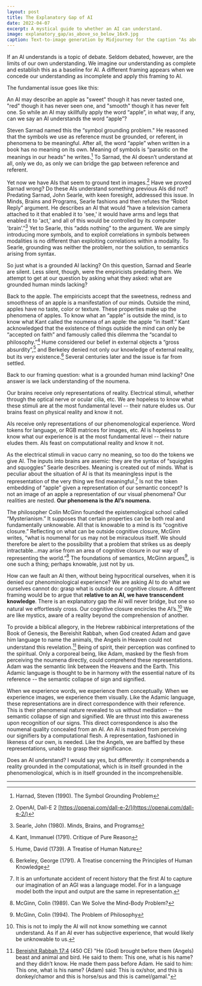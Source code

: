 ```yaml
---
layout: post
title: The Explanatory Gap of AI
date: 2022-04-07
excerpt: A mystical guide to whether an AI can understand.
image: explanatory_gap/as_above_so_below_16x9.jpg
caption: Text-to-image generation by Midjourney for the caption "As above. So below."
---
```


If an AI understands is a topic of debate. Seldom debated, however, are the limits of our own understanding. We imagine our understanding as complete and establish this as a baseline for AI. A different framing appears when we concede our understanding as incomplete and apply this framing to AI.

The fundamental issue goes like this:

An AI may describe an apple as "sweet" though it has never tasted one, "red" though it has never seen one, and "smooth" though it has never felt one. So while an AI may skillfully apply the word “apple”, in what way, if any, can we say an AI understands the word “apple”?

Steven Sarnad named this the “symbol grounding problem." He reasoned that the symbols we use as reference must be grounded, or referent, in phenomena to be meaningful. After all, the word “apple” when written in a book has no meaning on its own. Meaning of symbols is “parasitic on the meanings in our heads” he writes.[^1] To Sarnad, the AI doesn’t understand at all, only we do, as only we can bridge the gap between reference and referent.

Yet now we have AIs that seem to ground text in images.[^2] Have we proved Sarnad wrong? Do these AIs understand something previous AIs did not? Predating Sarnad, John Searle, with keen foresight, addressed this issue. In Minds, Brains and Programs, Searle fashions and then refutes the “Robot Reply” argument. He describes an AI that would “have a television camera attached to it that enabled it to 'see,' it would have arms and legs that enabled it to 'act,' and all of this would be controlled by its computer 'brain’.”[^3] Yet to Searle, this “adds nothing” to the argument. We are simply introducing more symbols, and to exploit correlations in symbols between modalities is no different than exploiting correlations within a modality. To Searle, grounding was neither the problem, nor the solution, to semantics arising from syntax.

So just what is a grounded AI lacking? On this question, Sarnad and Searle are silent. Less silent, though, were the empiricists predating them. We attempt to get at our question by asking what they asked: what are grounded human minds lacking?

Back to the apple. The empiricists accept that the sweetness, redness and smoothness of an apple is a manifestation of our minds. Outside the mind, apples have no taste, color or texture. These properties make up the phenomena of apples. To know what an “apple” is outside the mind, is to know what Kant called the noumena of an apple: the apple “in itself.” Kant acknowledged that the existence of things outside the mind can only be “accepted on faith” and famously called this dilemma the “scandal to philosophy.”[^4] Hume considered our belief in external objects a “gross absurdity”,[^5] and Berkeley denied not only our knowledge of external reality, but its very existence.[^6] Several centuries later and the issue is far from settled.

Back to our framing question: what is a grounded human mind lacking? One answer is we lack understanding of the noumena.

Our brains receive only representations of reality. Electrical stimuli, whether through the optical nerve or ocular cilia, etc. We are hopeless to know what these stimuli are at the most fundamental level -- their nature eludes us. Our brains feast on physical reality and know it not.

AIs receive only representations of our phenomenological experience. Word tokens for language, or RGB matrices for images, etc. AI is hopeless to know what our experience is at the most fundamental level -- their nature eludes them. AIs feast on computational reality and know it not.

As the electrical stimuli in vacuo carry no meaning, so too do the tokens we give AI. The inputs into brains are asemic: they are the syntax of “squiggles and squoggles” Searle describes. Meaning is created out of minds. What is peculiar about the situation of AI is that its meaningless input is the representation of the very thing we find meaningful.[^7] Is not the token embedding of “apple” given a representation of our semantic concept? Is not an image of an apple a representation of our visual phenomena? Our realities are nested. **Our phenomena is the AI’s noumena.** 

The philosopher Colin McGinn founded the epistemological school called “Mysterianism.” It supposes that certain properties can be both real and fundamentally unknowable. All that is knowable to a mind is its “cognitive closure.” Reflecting on what can be outside cognitive closure, McGinn writes, “what is noumenal for us may not be miraculous itself. We should therefore be alert to the possibility that a problem that strikes us as deeply intractable...may arise from an area of cognitive closure in our way of representing the world.”[^8] The foundations of semantics, McGinn argues[^9], is one such a thing; perhaps knowable, just not by us.

How can we fault an AI then, without being hypocritical ourselves, when it is denied our phenominological experience? We are asking AI to do what we ourselves cannot do: grasp what is outside our cognitive closure. A different framing would be to argue that **relative to an AI, we have transcendent knowledge**. There is an explanatory gap the AI will never bridge, but one so natural we effortlessly cross. Our cognitive closure encircles the AI’s.[^10] We are like mystics, aware of a reality beyond the comprehension of another. 

To provide a biblical allegory, in the Hebrew rabbinical interpretations of the Book of Genesis, the Bereishit Rabbah, when God created Adam and gave him language to name the animals, the Angels in Heaven could not understand this revelation.[^11] Being of spirit, their perception was confined to the spiritual. Only a corporeal being, like Adam, masked by the flesh from perceiving the noumena directly, could comprehend these representations. Adam was the semantic link between the Heavens and the Earth. This Adamic language is thought to be in harmony with the essential nature of its reference -- the semantic collapse of sign and signified.

When we experience words, we experience them conceptually. When we experience images, we experience them visually. Like the Adamic language, these representations are in direct correspondence with their reference. This is their phenomenal nature revealed to us without mediation -- the semantic collapse of sign and signified. We are thrust into this awareness upon recognition of our signs. This direct correspondence is also the noumenal quality concealed from an AI. An AI is masked from perceiving our signifiers by a computational flesh. A representation, fashioned in likeness of our own, is needed. Like the Angels, we are baffled by these representations, unable to grasp their significance. 

Does an AI understand? I would say yes, but differently: it comprehends a reality grounded in the computational, which is in itself grounded in the phenomenological, which is in itself grounded in the incomprehensible.

-----------------------

[^1]: Harnad, Steven (1990). The Symbol Grounding Problem
[^2]: OpenAI, Dall-E 2 [https://openai.com/dall-e-2/](https://openai.com/dall-e-2/)
[^3]: Searle, John (1980). Minds, Brains, and Programs
[^4]: Kant, Immanuel (1791). Critique of Pure Reason
[^5]: Hume, David (1739). A Treatise of Human Nature
[^6]: Berkeley, George (1791). A Treatise concerning the Principles of Human Knowledge
[^7]: It is an unfortunate accident of recent history that the first AI to capture our imagination of an AGI was a language model. For in a language model both the input and output are the same in representation.
[^8]: McGinn, Colin (1989). Can We Solve the Mind-Body Problem?
[^9]: McGinn, Colin (1994). The Problem of Philosophy
[^10]: This is not to imply the AI will not know something we cannot understand. As if an AI ever has subjective experience, that would likely be unknowable to us. 
[^11]: [Bereishit Rabbah 17:4](https://www.sefaria.org/Bereishit_Rabbah.17.4) (450 CE) "He (God) brought before them (Angels) beast and animal and bird. He said to them: This one, what is his name? and they didn’t know. He made them pass before Adam. He said to him: This one, what is his name? (Adam) said: This is ox/shor, and this is donkey/chamor and this is horse/sus and this is camel/gamal."
